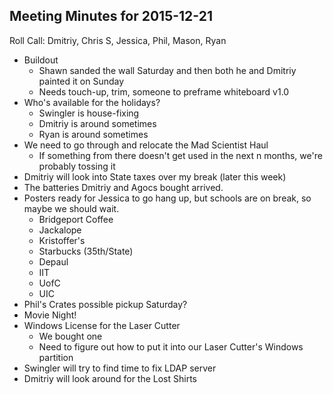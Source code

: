 Meeting Minutes for 2015-12-21
------------------------------

Roll Call: Dmitriy, Chris S, Jessica, Phil, Mason, Ryan

- Buildout
  - Shawn sanded the wall Saturday and then both he and Dmitriy painted it on Sunday
  - Needs touch-up, trim, someone to preframe whiteboard v1.0
- Who's available for the holidays?
  - Swingler is house-fixing
  - Dmitriy is around sometimes
  - Ryan is around sometimes
- We need to go through and relocate the Mad Scientist Haul
  - If something from there doesn't get used in the next n months, we're probably tossing it
- Dmitriy will look into State taxes over my break (later this week)
- The batteries Dmitriy and Agocs bought arrived.
- Posters ready for Jessica to go hang up, but schools are on break, so maybe we should wait.
  - Bridgeport Coffee
  - Jackalope
  - Kristoffer's
  - Starbucks (35th/State)
  - Depaul
  - IIT
  - UofC
  - UIC
- Phil's Crates possible pickup Saturday?
- Movie Night!
- Windows License for the Laser Cutter
  - We bought one
  - Need to figure out how to put it into our Laser Cutter's Windows partition
- Swingler will try to find time to fix LDAP server
- Dmitriy will look around for the Lost Shirts
